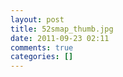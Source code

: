 ```yaml
---
layout: post
title: 52smap_thumb.jpg
date: 2011-09-23 02:11
comments: true
categories: []
---
```


